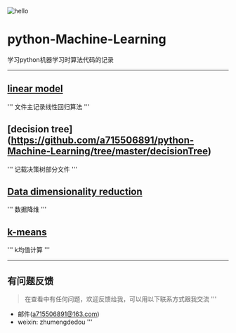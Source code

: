 
![hello](E:\图片\5784bb4bcf272.gif)
# python-Machine-Learning
学习python机器学习时算法代码的记录
***

## [linear model ](https://github.com/a715506891/python-Machine-Learning/tree/master/Linear%20model)
'''
文件主记录线性回归算法
'''
## [decision tree] (https://github.com/a715506891/python-Machine-Learning/tree/master/decisionTree)
'''
记载决策树部分文件
'''
## [Data dimensionality reduction](https://github.com/a715506891/python-Machine-Learning/tree/master/Data%20dimensionality%20reduction)
'''
数据降维
'''
## [k-means ](https://github.com/a715506891/python-Machine-Learning/tree/master/decisionTree)
'''
k均值计算
'''
***
## 有问题反馈
>在查看中有任何问题，欢迎反馈给我，可以用以下联系方式跟我交流
'''
* 邮件(a715506891@163.com)
* weixin: zhumengdedou
'''

